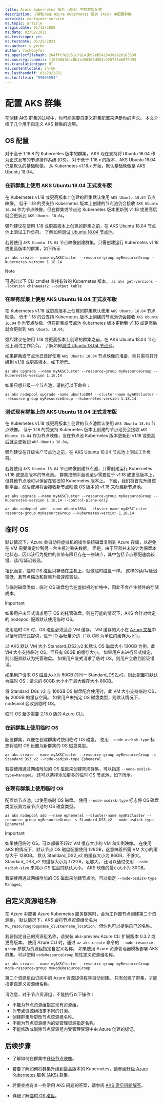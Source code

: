 ```yaml
---
title: Azure Kubernetes 服务 (AKS) 中的群集配置
description: 了解如何在 Azure Kubernetes 服务 (AKS) 中配置群集
services: container-service
ms.topic: article
origin.date: 01/13/2020
ms.date: 02/02/2021
ms.testscope: yes
ms.testdate: 01/25/2021
ms.author: v-yeche
author: rockboyfor
ms.openlocfilehash: 204ffc7e2051c79141b67eb542043dab2016353d
ms.sourcegitcommit: 1107b0d16ac8b1ad66365d504c925735eb079d93
ms.translationtype: HT
ms.contentlocale: zh-CN
ms.lasthandoff: 01/29/2021
ms.locfileid: "99063594"
---
```

<!--Verified successfully-->
<!--MOONCAKE: AKS VERSION IS 1.18.14-->
# <a name="configure-an-aks-cluster"></a>配置 AKS 群集

在创建 AKS 群集的过程中，你可能需要自定义群集配置来满足你的需求。 本文介绍了几个用于自定义 AKS 群集的选项。

## <a name="os-configuration"></a>OS 配置

对于高于 1.18.8 的 Kubernetes 版本的群集，AKS 现在支持将 Ubuntu 18.04 作为正式发布的节点操作系统 (OS)。 对于低于 1.18.x 的版本，AKS Ubuntu 16.04 仍是默认的基础映像。 从 Kubernetes v1.18.x 开始，默认基础映像是 AKS Ubuntu 18.04。

### <a name="use-aks-ubuntu-1804-generally-available-on-new-clusters"></a>在新群集上使用 AKS Ubuntu 18.04 正式发布版

在 Kubernetes v1.18 或更高版本上创建的群集默认使用 `AKS Ubuntu 18.04` 节点映像。 低于 1.18 的受支持 Kubernetes 版本上创建的节点池仍会接收 `AKS Ubuntu 16.04` 作为节点映像，但在群集或节点池 Kubernetes 版本更新到 v1.18 或更高后就会更新到 `AKS Ubuntu 18.04`。

强烈建议在使用 1.18 或更高版本上创建的群集之前，在 AKS Ubuntu 18.04 节点池上测试工作负荷。 了解如何[测试 Ubuntu 18.04 节点池](#test-aks-ubuntu-1804-generally-available-on-existing-clusters)。

若要使用 `AKS Ubuntu 18.04` 节点映像创建群集，只需创建运行 Kubernetes v1.18 或更高版本的群集，如下所示

```azurecli
az aks create --name myAKSCluster --resource-group myResourceGroup --kubernetes-version 1.18.14
```

> [!NOTE]
> 可通过以下 CLI cmdlet 查找有效的 Kubernetes 版本。
> `az aks get-versions --location chinaeast2 --output table`

### <a name="use-aks-ubuntu-1804-generally-available-on-existing-clusters"></a>在现有群集上使用 AKS Ubuntu 18.04 正式发布版

在 Kubernetes v1.18 或更高版本上创建的群集默认使用 `AKS Ubuntu 18.04` 节点映像。 低于 1.18 的受支持 Kubernetes 版本上创建的节点池仍会接收 `AKS Ubuntu 16.04` 作为节点映像，但在群集或节点池 Kubernetes 版本更新到 v1.18 或更高后就会更新到 `AKS Ubuntu 18.04`。

强烈建议在使用 1.18 或更高版本上创建的群集之前，在 AKS Ubuntu 18.04 节点池上测试工作负荷。 了解如何[测试 Ubuntu 18.04 节点池](#test-aks-ubuntu-1804-generally-available-on-existing-clusters)。

如果群集或节点池已做好使用 `AKS Ubuntu 18.04` 节点映像的准备，则只需将其升级到 v1.18 或更高版本，如下所示。

```azurecli
az aks upgrade --name myAKSCluster --resource-group myResourceGroup --kubernetes-version 1.18.14
```

如果只想升级一个节点池，请执行以下命令：

```azurecli
az aks nodepool upgrade -name ubuntu1804 --cluster-name myAKSCluster --resource-group myResourceGroup --kubernetes-version 1.18.14
```

### <a name="test-aks-ubuntu-1804-generally-available-on-existing-clusters"></a><a name="test-aks-ubuntu-1804-generally-available-on-existing-clusters"></a>测试现有群集上的 AKS Ubuntu 18.04 正式发布版

在 Kubernetes v1.18 或更高版本上创建的节点池默认使用 `AKS Ubuntu 18.04` 节点映像。 低于 1.18 的受支持 Kubernetes 版本上创建的节点池仍会接收 `AKS Ubuntu 16.04` 作为节点映像，但在节点池 Kubernetes 版本更新到 v1.18 或更高后就会更新到 `AKS Ubuntu 18.04`。

强烈建议在升级生产节点池之前，在 AKS Ubuntu 18.04 节点池上测试工作负荷。

若要使用 `AKS Ubuntu 18.04` 节点映像创建节点池，只需创建运行 Kubernetes v1.18 或更高版本的节点池。 群集控制平面也至少需要位于 v1.18 或更高版本上，但其他节点池可以保留在较旧的 Kubernetes 版本上。
下面，我们将首先升级控制平面，然后使用将会接收新节点映像 OS 版本的 v1.18 来创建新节点池。

```azurecli
az aks upgrade --name myAKSCluster --resource-group myResourceGroup --kubernetes-version 1.18.14 --control-plane-only

az aks nodepool add --name ubuntu1804 --cluster-name myAKSCluster --resource-group myResourceGroup --kubernetes-version 1.18.14
```

<!--Not Available on ### Use AKS Ubuntu 18.04 on new clusters (Preview)-->
<!--Not Available on ### Use AKS Ubuntu 18.04 existing clusters (Preview)-->

<!--Not Available on TILL 01/28/2021 ## Container runtime configuration-->

<!--Not Available on ### Use `containerd` as your container runtime (preview)-->
<!--Not Available on ### Use `containerd` on new clusters (preview)-->

<!--Not Available on till 01/28/2021 ### `Containerd` limitations/differences-->

<!--Not Available on ## Generation 2 virtual machines (Preview)-->
<!--Not Avaialble on ### Use Gen2 VMs on new clusters (Preview)-->

## <a name="ephemeral-os"></a>临时 OS

默认情况下，Azure 会自动将虚拟机的操作系统磁盘复制到 Azure 存储，以避免在 VM 需要重定位到另一台主机时丢失数据。 但是，由于容器并未设计为保留本地状态，因此该行为提供的价值有限且存在一些缺点，其中包括节点预配速度较慢、读/写延迟较高。

相比而言，临时 OS 磁盘只存储在主机上，就像临时磁盘一样。 这样的读/写延迟较低，且节点缩放和群集升级速度较快。

与临时磁盘类似，临时 OS 磁盘包含在虚拟机的价格中，因此不会产生额外的存储成本。

> [!IMPORTANT]
>如果用户未显式请求用于 OS 的托管磁盘，则在可能的情况下，AKS 会针对给定的 nodepool 配置默认使用临时 OS。

使用临时 OS 时，OS 磁盘必须适合 VM 缓存。 VM 缓存的大小在 [Azure 文档](../virtual-machines/dv3-dsv3-series.md)中以括号的形式提供，位于 IO 吞吐量旁边（“以 GiB 为单位的缓存大小”）。

以 AKS 默认 VM 大小 Standard_DS2_v2 和默认 OS 磁盘大小 100GB 为例，此 VM 大小支持临时 OS，但只有 86GB 的缓存大小。 如果用户未进行显式指定，则此配置默认为托管磁盘。 如果用户显式请求了临时 OS，则用户会收到验证错误。

如果用户请求 OS 磁盘大小为 60GB 的同一 Standard_DS2_v2，则此配置将默认为临时 OS：请求的 60GB 大小小于最大缓存大小 86GB。

将 Standard_D8s_v3 与 100GB OS 磁盘配合使用时，此 VM 大小支持临时 OS，有 200GB 的缓存空间。 如果用户未指定 OS 磁盘类型，则默认情况下，nodepool 会收到临时 OS。 

临时 OS 至少需要 2.15.0 版的 Azure CLI。

### <a name="use-ephemeral-os-on-new-clusters"></a>在新群集上使用临时 OS

配置群集，以便在创建群集时使用临时 OS 磁盘。 使用 `--node-osdisk-type` 标志将临时 OS 设置为新群集的 OS 磁盘类型。

```azurecli
az aks create --name myAKSCluster --resource-group myResourceGroup -s Standard_DS3_v2 --node-osdisk-type Ephemeral
```

若要使用通过网络附加的 OS 磁盘来创建常规群集，可以指定 `--node-osdisk-type=Managed`。 还可以选择添加更多的临时 OS 节点池，如下所示。

### <a name="use-ephemeral-os-on-existing-clusters"></a>在现有群集上使用临时 OS
配置新节点池，以使用临时 OS 磁盘。 使用 `--node-osdisk-type` 标志将 OS 磁盘类型设置为该节点池的 OS 磁盘类型。

```azurecli
az aks nodepool add --name ephemeral --cluster-name myAKSCluster --resource-group myResourceGroup -s Standard_DS3_v2 --node-osdisk-type Ephemeral
```

> [!IMPORTANT]
> 如果使用临时 OS，可以部署不超过 VM 缓存大小的 VM 和实例映像。 在使用 AKS 的情况下，默认节点 OS 磁盘配置使用 128GB，这意味着所需 VM 大小的缓存大于 128GB。 默认 Standard_DS2_v2 的缓存大小为 86GB，不够大。 Standard_DS3_v2 的缓存大小为 172GB，足够大。 还可以通过使用 `--node-osdisk-size` 来减小 OS 磁盘的默认大小。 AKS 映像的最小大小为 30GB。 

若要使用通过网络附加的 OS 磁盘来创建节点池，可以指定 `--node-osdisk-type Managed`。

## <a name="custom-resource-group-name"></a>自定义资源组名称

在 Azure 中部署 Azure Kubernetes 服务群集时，会为工作器节点创建第二个资源组。 默认情况下，AKS 会将节点资源组命名为 `MC_resourcegroupname_clustername_location`，但你也可以提供自己的名称。

若要指定自己的资源组名称，请安装 aks-preview Azure CLI 扩展版本 0.3.2 或更高版本。 使用 Azure CLI 时，通过 `az aks create` 命令的 `--node-resource-group` 参数为资源组指定自定义名称。 如果使用 Azure 资源管理器模板部署 AKS 群集，可以使用 `nodeResourceGroup` 属性定义资源组名称。

```azurecli
az aks create --name myAKSCluster --resource-group myResourceGroup --node-resource-group myNodeResourceGroup
```

第二个资源组由订阅中的 Azure 资源提供程序自动创建。 只有创建了群集，才能指定自定义资源组名称。 

请注意，对于节点资源组，不能执行以下操作：

- 不能为节点资源组指定现有资源组。
- 为节点资源组指定不同的订阅。
- 创建群集后更改节点资源组名称。
- 不能为节点资源组内的受管理资源指定名称。
- 不能修改或删除节点资源组内受管理资源中由 Azure 创建的标记。

## <a name="next-steps"></a>后续步骤

- 了解如何在群集中[升级节点映像](node-image-upgrade.md)。
- 若要了解如何将群集升级到最高版本的 Kubernetes，请参阅[升级 Azure Kubernetes 服务 (AKS) 群集](upgrade-cluster.md)。

    <!--Not Available on till 01/28/2021 - Read more about [`containerd` and Kubernetes](https://kubernetes.io/blog/2018/05/24/kubernetes-containerd-integration-goes-ga/)-->
    
- 若要查找有关一些常用 AKS 问题的答案，请参阅 [AKS 常见问题解答](faq.md)。
- 详细了解[临时 OS 磁盘](../virtual-machines/ephemeral-os-disks.md)。

<!-- LINKS - internal -->

[azure-cli-install]: https://docs.azure.cn/cli/install-azure-cli
[az-feature-register]: https://docs.azure.cn/cli/feature#az_feature_register
[az-feature-list]: https://docs.azure.cn/cli/feature#az_feature_list
[az-provider-register]: https://docs.azure.cn/cli/provider#az_provider_register
[az-extension-add]: https://docs.azure.cn/cli/extension#az_extension_add
[az-extension-update]: https://docs.azure.cn/cli/extension#az_extension_update
[az-feature-register]: https://docs.azure.cn/cli/feature#az_feature_register
[az-feature-list]: https://docs.azure.cn/cli/feature#az_feature_list
[az-provider-register]: https://docs.azure.cn/cli/provider#az_provider_register

<!--Update_Description: update meta properties, wording update, update link-->